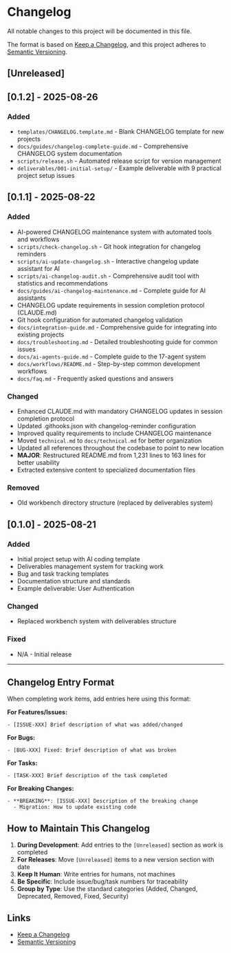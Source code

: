 # Changelog

All notable changes to this project will be documented in this file.

The format is based on [Keep a Changelog](https://keepachangelog.com/en/1.1.0/), and this project adheres to [Semantic Versioning](https://semver.org/spec/v2.0.0.html).

## [Unreleased]

## [0.1.2] - 2025-08-26

### Added

- `templates/CHANGELOG.template.md` - Blank CHANGELOG template for new projects
- `docs/guides/changelog-complete-guide.md` - Comprehensive CHANGELOG system documentation
- `scripts/release.sh` - Automated release script for version management
- `deliverables/001-initial-setup/` - Example deliverable with 9 practical project setup issues

## [0.1.1] - 2025-08-22

### Added

- AI-powered CHANGELOG maintenance system with automated tools and workflows
- `scripts/check-changelog.sh` - Git hook integration for changelog reminders
- `scripts/ai-update-changelog.sh` - Interactive changelog update assistant for AI
- `scripts/ai-changelog-audit.sh` - Comprehensive audit tool with statistics and recommendations
- `docs/guides/ai-changelog-maintenance.md` - Complete guide for AI assistants
- CHANGELOG update requirements in session completion protocol (CLAUDE.md)
- Git hook configuration for automated changelog validation
- `docs/integration-guide.md` - Comprehensive guide for integrating into existing projects
- `docs/troubleshooting.md` - Detailed troubleshooting guide for common issues
- `docs/ai-agents-guide.md` - Complete guide to the 17-agent system
- `docs/workflows/README.md` - Step-by-step common development workflows
- `docs/faq.md` - Frequently asked questions and answers

### Changed

- Enhanced CLAUDE.md with mandatory CHANGELOG updates in session completion protocol
- Updated .githooks.json with changelog-reminder configuration
- Improved quality requirements to include CHANGELOG maintenance
- Moved `technical.md` to `docs/technical.md` for better organization
- Updated all references throughout the codebase to point to new location
- **MAJOR**: Restructured README.md from 1,231 lines to 163 lines for better usability
- Extracted extensive content to specialized documentation files

### Removed

- Old workbench directory structure (replaced by deliverables system)

## [0.1.0] - 2025-08-21

### Added

- Initial project setup with AI coding template
- Deliverables management system for tracking work
- Bug and task tracking templates
- Documentation structure and standards
- Example deliverable: User Authentication

### Changed

- Replaced workbench system with deliverables structure

### Fixed

- N/A - Initial release

---

## Changelog Entry Format

When completing work items, add entries here using this format:

**For Features/Issues:**

```
- [ISSUE-XXX] Brief description of what was added/changed
```

**For Bugs:**

```
- [BUG-XXX] Fixed: Brief description of what was broken
```

**For Tasks:**

```
- [TASK-XXX] Brief description of the task completed
```

**For Breaking Changes:**

```
- **BREAKING**: [ISSUE-XXX] Description of the breaking change
  - Migration: How to update existing code
```

## How to Maintain This Changelog

1. **During Development**: Add entries to the `[Unreleased]` section as work is completed
2. **For Releases**: Move `[Unreleased]` items to a new version section with date
3. **Keep It Human**: Write entries for humans, not machines
4. **Be Specific**: Include issue/bug/task numbers for traceability
5. **Group by Type**: Use the standard categories (Added, Changed, Deprecated, Removed, Fixed, Security)

## Links

- [Keep a Changelog](https://keepachangelog.com/en/1.1.0/)
- [Semantic Versioning](https://semver.org/)
